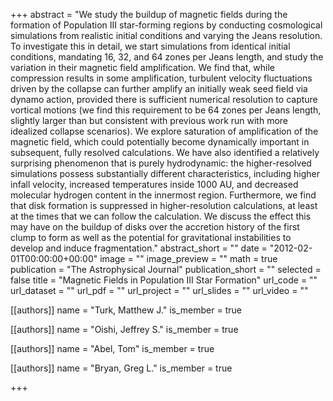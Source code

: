 +++
abstract = "We study the buildup of magnetic fields during the formation of Population III star-forming regions by conducting cosmological simulations from realistic initial conditions and varying the Jeans resolution. To investigate this in detail, we start simulations from identical initial conditions, mandating 16, 32, and 64 zones per Jeans length, and study the variation in their magnetic field amplification. We find that, while compression results in some amplification, turbulent velocity fluctuations driven by the collapse can further amplify an initially weak seed field via dynamo action, provided there is sufficient numerical resolution to capture vortical motions (we find this requirement to be 64 zones per Jeans length, slightly larger than but consistent with previous work run with more idealized collapse scenarios). We explore saturation of amplification of the magnetic field, which could potentially become dynamically important in subsequent, fully resolved calculations. We have also identified a relatively surprising phenomenon that is purely hydrodynamic: the higher-resolved simulations possess substantially different characteristics, including higher infall velocity, increased temperatures inside 1000 AU, and decreased molecular hydrogen content in the innermost region. Furthermore, we find that disk formation is suppressed in higher-resolution calculations, at least at the times that we can follow the calculation. We discuss the effect this may have on the buildup of disks over the accretion history of the first clump to form as well as the potential for gravitational instabilities to develop and induce fragmentation."
abstract_short = ""
date = "2012-02-01T00:00:00+00:00"
image = ""
image_preview = ""
math = true
publication = "The Astrophysical Journal"
publication_short = ""
selected = false
title = "Magnetic Fields in Population III Star Formation"
url_code = ""
url_dataset = ""
url_pdf = ""
url_project = ""
url_slides = ""
url_video = ""



[[authors]]
    name = "Turk, Matthew J."
    is_member = true


[[authors]]
    name = "Oishi, Jeffrey S."
    is_member = true


[[authors]]
    name = "Abel, Tom"
    is_member = true


[[authors]]
    name = "Bryan, Greg L."
    is_member = true

+++
 